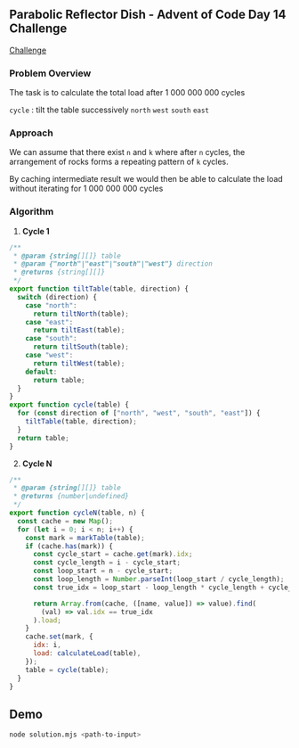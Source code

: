 ## Parabolic Reflector Dish - Advent of Code Day 14 Challenge

[Challenge](https://adventofcode.com/2023/day/14)

### Problem Overview

The task is to calculate the total load after 1 000 000 000 cycles

`cycle` : tilt the table successively `north` `west` `south` `east`

### Approach

We can assume that there exist `n` and `k` where after `n` cycles, the arrangement of rocks forms a repeating pattern of `k` cycles.

By caching intermediate result we would then be able to calculate the load without iterating for 1 000 000 000 cycles

### Algorithm

1. **Cycle 1**

```js
/**
 * @param {string[][]} table
 * @param {"north"|"east"|"south"|"west"} direction
 * @returns {string[][]}
 */
export function tiltTable(table, direction) {
  switch (direction) {
    case "north":
      return tiltNorth(table);
    case "east":
      return tiltEast(table);
    case "south":
      return tiltSouth(table);
    case "west":
      return tiltWest(table);
    default:
      return table;
  }
}
export function cycle(table) {
  for (const direction of ["north", "west", "south", "east"]) {
    tiltTable(table, direction);
  }
  return table;
}
```

2. **Cycle N**

```js
/**
 * @param {string[][]} table
 * @returns {number|undefined}
 */
export function cycleN(table, n) {
  const cache = new Map();
  for (let i = 0; i < n; i++) {
    const mark = markTable(table);
    if (cache.has(mark)) {
      const cycle_start = cache.get(mark).idx;
      const cycle_length = i - cycle_start;
      const loop_start = n - cycle_start;
      const loop_length = Number.parseInt(loop_start / cycle_length);
      const true_idx = loop_start - loop_length * cycle_length + cycle_start;

      return Array.from(cache, ([name, value]) => value).find(
        (val) => val.idx == true_idx
      ).load;
    }
    cache.set(mark, {
      idx: i,
      load: calculateLoad(table),
    });
    table = cycle(table);
  }
}
```

## Demo

```bash
node solution.mjs <path-to-input>
```
